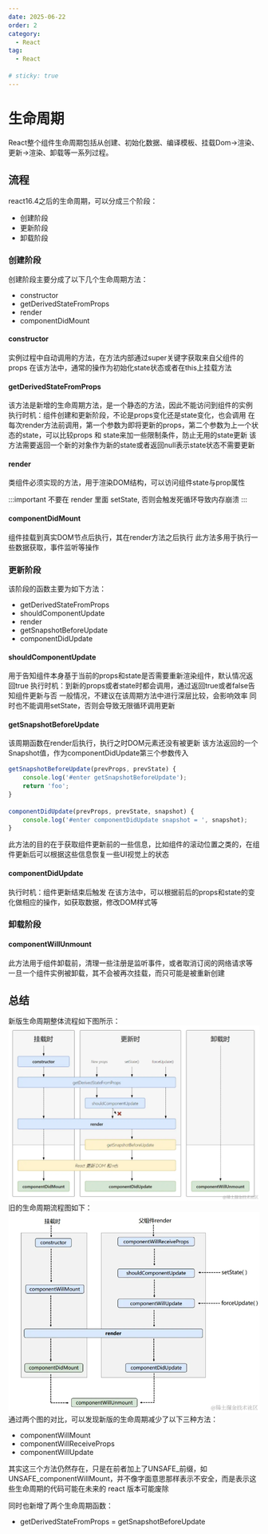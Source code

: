 ```yaml
---
date: 2025-06-22
order: 2
category:
  - React
tag:
  - React

# sticky: true
---
```


# 生命周期

React整个组件生命周期包括从创建、初始化数据、编译模板、挂载Dom→渲染、更新→渲染、卸载等一系列过程。

## 流程

react16.4之后的生命周期，可以分成三个阶段：
- 创建阶段
- 更新阶段
- 卸载阶段

### 创建阶段
创建阶段主要分成了以下几个生命周期方法：
- constructor
- getDerivedStateFromProps
- render
- componentDidMount

#### constructor

实例过程中自动调用的方法，在方法内部通过super关键字获取来自父组件的props
在该方法中，通常的操作为初始化state状态或者在this上挂载方法

#### getDerivedStateFromProps

该方法是新增的生命周期方法，是一个静态的方法，因此不能访问到组件的实例
执行时机：组件创建和更新阶段，不论是props变化还是state变化，也会调用
在每次render方法前调用，第一个参数为即将更新的props，第二个参数为上一个状态的state，可以比较props 和 state来加一些限制条件，防止无用的state更新
该方法需要返回一个新的对象作为新的state或者返回null表示state状态不需要更新

#### render

类组件必须实现的方法，用于渲染DOM结构，可以访问组件state与prop属性

:::important 
不要在 render 里面 setState, 否则会触发死循环导致内存崩溃
:::

#### componentDidMount

组件挂载到真实DOM节点后执行，其在render方法之后执行
此方法多用于执行一些数据获取，事件监听等操作

### 更新阶段

该阶段的函数主要为如下方法：
- getDerivedStateFromProps
- shouldComponentUpdate
- render
- getSnapshotBeforeUpdate
- componentDidUpdate 

#### shouldComponentUpdate

用于告知组件本身基于当前的props和state是否需要重新渲染组件，默认情况返回true
执行时机：到新的props或者state时都会调用，通过返回true或者false告知组件更新与否
一般情况，不建议在该周期方法中进行深层比较，会影响效率
同时也不能调用setState，否则会导致无限循环调用更新

#### getSnapshotBeforeUpdate

该周期函数在render后执行，执行之时DOM元素还没有被更新
该方法返回的一个Snapshot值，作为componentDidUpdate第三个参数传入

```js
getSnapshotBeforeUpdate(prevProps, prevState) {
    console.log('#enter getSnapshotBeforeUpdate');
    return 'foo';
}

componentDidUpdate(prevProps, prevState, snapshot) {
    console.log('#enter componentDidUpdate snapshot = ', snapshot);
}
```

此方法的目的在于获取组件更新前的一些信息，比如组件的滚动位置之类的，在组件更新后可以根据这些信息恢复一些UI视觉上的状态

#### componentDidUpdate

执行时机：组件更新结束后触发
在该方法中，可以根据前后的props和state的变化做相应的操作，如获取数据，修改DOM样式等

### 卸载阶段

#### componentWillUnmount

此方法用于组件卸载前，清理一些注册是监听事件，或者取消订阅的网络请求等
一旦一个组件实例被卸载，其不会被再次挂载，而只可能是被重新创建

## 总结
新版生命周期整体流程如下图所示：
![alt text](image.png)
旧的生命周期流程图如下：
![alt text](image-2.png)
通过两个图的对比，可以发现新版的生命周期减少了以下三种方法：
- componentWillMount
- componentWillReceiveProps
- componentWillUpdate

其实这三个方法仍然存在，只是在前者加上了UNSAFE_前缀，如UNSAFE_componentWillMount，并不像字面意思那样表示不安全，而是表示这些生命周期的代码可能在未来的 react 版本可能废除

同时也新增了两个生命周期函数：
- getDerivedStateFromProps
= getSnapshotBeforeUpdate